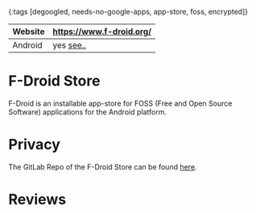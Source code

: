 {:tags [degoogled, needs-no-google-apps, app-store, foss, encrypted]}

| Website | https://www.f-droid.org/                         |
|---------|-----------------------------------------------|
| Android | yes [see..](https://www.f-droid.org/)


# F-Droid Store

F-Droid is an installable app-store for FOSS (Free and Open Source Software) applications for the Android platform.

# Privacy

The GitLab Repo of the F-Droid Store can be found [here](https://gitlab.com/fdroid/fdroid-website/-/tree/master/).


# Reviews




